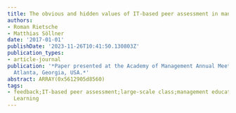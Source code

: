 ```yaml
---
title: The obvious and hidden values of IT-based peer assessment in management education
authors:
- Roman Rietsche
- Matthias Söllner
date: '2017-01-01'
publishDate: '2023-11-26T10:41:50.130803Z'
publication_types:
- article-journal
publication: '*Paper presented at the Academy of Management Annual Meeting (AOM).
  Atlanta, Georgia, USA.*'
abstract: ARRAY(0x5612905d8560)
tags:
- feedback;IT-based peer assessment;large-scale class;management education;Technology-Mediated
  Learning
---
```

